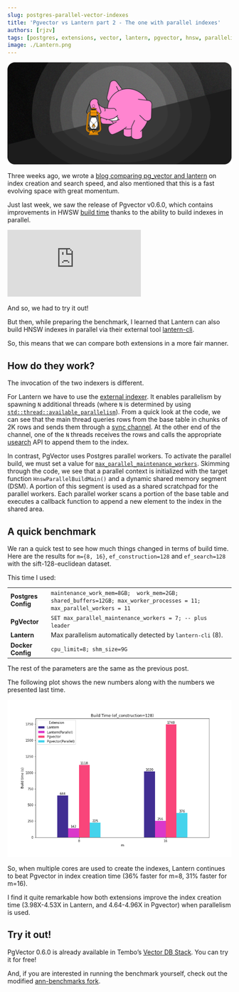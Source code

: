 ```yaml
---
slug: postgres-parallel-vector-indexes
title: 'Pgvector vs Lantern part 2 - The one with parallel indexes'
authors: [rjzv]
tags: [postgres, extensions, vector, lantern, pgvector, hnsw, parallelism]
image: ./Lantern.png
---
```


![An elephant holding a lantern](./Lantern.png)

Three weeks ago, we wrote a [blog comparing pg_vector and lantern](https://tembo.io/blog/postgres-vector-search-pgvector-and-lantern) on index creation and search speed, and also mentioned that this is a fast evolving space with great momentum.

Just last week, we saw the release of Pgvector v0.6.0, which contains improvements in HWSW [build time](https://github.com/pgvector/pgvector/issues/409) thanks to the ability to build indexes in parallel.

<iframe
	border={0}
	frameborder={0}
	height={400}
	width={600}
	src='https://twitframe.com/show?url=https://twitter.com/jkatz05/status/1752060288814420168'
></iframe>

And so, we had to try it out!

But then, while preparing the benchmark, I learned that Lantern can also build HNSW indexes in parallel via their external tool [lantern-cli](https://github.com/lanterndata/lantern_extras).

So, this means that we can compare both extensions in a more fair manner. 

## How do they work?

The invocation of the two indexers is different.

For Lantern we have to use the [external indexer](https://github.com/lanterndata/lantern_extras). It enables parallelism by spawning `N` additional threads (where `N` is determined by using [`std::thread::available_parallelism`](https://doc.rust-lang.org/std/thread/fn.available_parallelism.html)). From a quick look at the code, we can see that the main thread queries rows from the base table in chunks of 2K rows and sends them through a [sync channel](https://doc.rust-lang.org/std/sync/mpsc/fn.sync_channel.html). At the other end of the channel, one of the `N` threads receives the rows and calls the appropriate [usearch](https://github.com/unum-cloud/usearch) API to append them to the index.

In contrast, PgVector uses Postgres parallel workers. To activate the parallel build, we must set a value for [`max_parallel_maintenance_workers`](https://github.com/pgvector/pgvector?tab=readme-ov-file#index-build-time). Skimming through the code, we see that a parallel context is initialized with the target function `HnswParallelBuildMain()` and a dynamic shared memory segment (DSM). A portion of this segment is used as a shared scratchpad for the parallel workers. Each parallel worker scans a portion of the base table and executes a callback function to append a new element to the index in the shared area.

## A quick benchmark

We ran a quick test to see how much things changed in terms of build time. Here are the results for `m={8, 16}`, `ef_construction=128` and `ef_search=128` with the sift-128-euclidean dataset. 

This time I used:

|||
|-----------------|---------------------------------------------------------------------------------------------------------------------------------------------------------------------------------------------------------------------------------|
| **Postgres Config** | `maintenance_work_mem=8GB;  work_mem=2GB;  shared_buffers=12GB; max_worker_processes = 11; max_parallel_workers = 11` |
| **PgVector** | `SET max_parallel_maintenance_workers = 7; -- plus leader` |
| **Lantern** | Max parallelism automatically detected by `lantern-cli` (8). |
| **Docker Config**   | `cpu_limit=8; shm_size=9G`                                                                                                                                                                                                        |

The rest of the parameters are the same as the previous post.

The following plot shows the new numbers along with the numbers we presented last time.

![Baseline build time](./001-baseline-build-time.png)

So, when multiple cores are used to create the indexes, Lantern continues to beat Pgvector in index creation time (36% faster for m=8, 31% faster for m=16).

I find it quite remarkable how both extensions improve the index creation time (3.98X-4.53X in Lantern, and 4.64-4.96X in Pgvector) when parallelism is used.

## Try it out!

PgVector 0.6.0 is already available in Tembo’s [Vector DB Stack](https://tembo.io/). You can try it for free!

And, if you are interested in running the benchmark yourself, check out the modified [ann-benchmarks fork](https://github.com/binidxaba/ann-benchmarks). 

